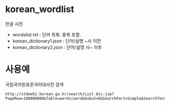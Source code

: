 # korean_wordlist
한글 사전
* wordslist.txt : 단어 목록. 중복 포함.
* korean_dictionary1.json : 단어/설명 ~사 이전
* korean_dictionary2.json : 단어/설명 사~ 이후

# 사용예
국립국어원표준국어대사전 검색
```
http://stdweb2.korean.go.kr/search/List_dic.jsp?PageRow=100000000&Table=words|word&Gubun=0&SearchPart=Simple&SearchText=%EC%9D%B4
```
